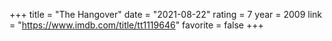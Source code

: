 +++
title = "The Hangover"
date = "2021-08-22"
rating = 7
year = 2009
link = "https://www.imdb.com/title/tt1119646"
favorite = false
+++

